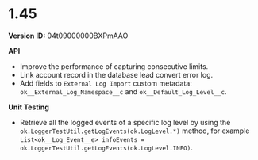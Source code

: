 # 1.45

**Version ID:** 04t09000000BXPmAAO

**API**

-   Improve the performance of capturing consecutive limits.
-   Link account record in the database lead convert error log.
-   Add fields to `External Log Import` custom metadata:
    `ok__External_Log_Namespace__c` and `ok__Default_Log_Level__c`.

**Unit Testing**

-   Retrieve all the logged events of a specific log level by using the
    `ok.LoggerTestUtil.getLogEvents(ok.LogLevel.*)` method, for example
    `List<ok__Log_Event__e> infoEvents = ok.LoggerTestUtil.getLogEvents(ok.LogLevel.INFO)`.
